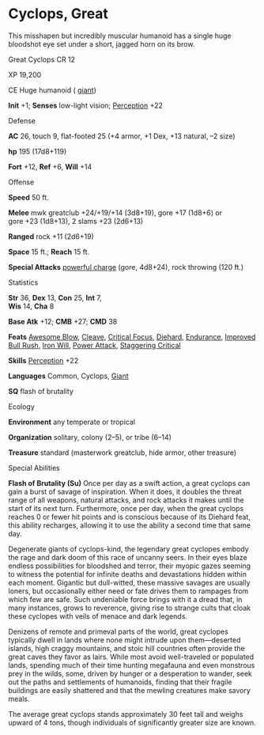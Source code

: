 # Cyclops, Great

This misshapen but incredibly muscular humanoid has a single huge bloodshot eye set under a short, jagged horn on its brow.

Great Cyclops CR 12

XP 19,200

CE Huge humanoid ( [giant](monsters/creatureTypes#_giant-subtype))

**Init** +1; **Senses** low-light vision; [Perception](skills/perception#_perception) +22

Defense

**AC** 26, touch 9, flat-footed 25 (+4 armor, +1 Dex, +13 natural, –2 size)

**hp** 195 (17d8+119)

**Fort** +12, **Ref** +6, **Will** +14

Offense

**Speed** 50 ft.

**Melee** mwk greatclub +24/+19/+14 (3d8+19), gore +17 (1d8+6) or   
gore +23 (1d8+13), 2 slams +23 (2d6+13)

**Ranged** rock +11 (2d6+19)

**Space** 15 ft.; **Reach** 15 ft.

**Special Attacks** [powerful charge](monsters/universalMonsterRules#_powerful-charge) (gore, 4d8+24), rock throwing (120 ft.)

Statistics

**Str** 36, **Dex** 13, **Con** 25, **Int** 7,   
**Wis** 14, **Cha** 8

**Base Atk** +12; **CMB** +27; **CMD** 38

**Feats** [Awesome Blow](monsters/monsterFeats#_awesome-blow), [Cleave](feats#_cleave), [Critical Focus](feats#_critical-focus), [Diehard](feats#_diehard), [Endurance](feats#_endurance), [Improved Bull Rush](feats#_improved-bull-rush), [Iron Will](feats#_iron-will), [Power Attack](feats#_power-attack), [Staggering Critical](feats#_staggering-critical)

**Skills** [Perception](skills/perception#_perception) +22

**Languages** Common, Cyclops, [Giant](monsters/creatureTypes#_giant-subtype)

**SQ** flash of brutality

Ecology

**Environment** any temperate or tropical

**Organization** solitary, colony (2–5), or tribe (6–14)

**Treasure** standard (masterwork greatclub, hide armor, other treasure)

Special Abilities

**Flash of Brutality (Su)** Once per day as a swift action, a great cyclops can gain a burst of savage of inspiration. When it does, it doubles the threat range of all weapons, natural attacks, and rock attacks it makes until the start of its next turn. Furthermore, once per day, when the great cyclops reaches 0 or fewer hit points and is conscious because of its Diehard feat, this ability recharges, allowing it to use the ability a second time that same day.

Degenerate giants of cyclops-kind, the legendary great cyclopes embody the rage and dark doom of this race of uncanny seers. In their eyes blaze endless possibilities for bloodshed and terror, their myopic gazes seeming to witness the potential for infinite deaths and devastations hidden within each moment. Gigantic but dull-witted, these massive savages are usually loners, but occasionally either need or fate drives them to rampages from which few are safe. Such undeniable force brings with it a dread that, in many instances, grows to reverence, giving rise to strange cults that cloak these cyclopes with veils of menace and dark legends.

Denizens of remote and primeval parts of the world, great cyclopes typically dwell in lands where none might intrude upon them—deserted islands, high craggy mountains, and stoic hill countries often provide the great caves they favor as lairs. While most avoid well-traveled or populated lands, spending much of their time hunting megafauna and even monstrous prey in the wilds, some, driven by hunger or a desperation to wander, seek out the paths and settlements of humanoids, finding that their fragile buildings are easily shattered and that the mewling creatures make savory meals.

The average great cyclops stands approximately 30 feet tall and weighs upward of 4 tons, though individuals of significantly greater size are known.


